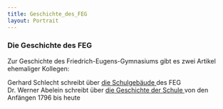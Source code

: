 ```yaml
---
title: Geschichte_des_FEG
layout: Portrait
---
```


<h3>
  Die Geschichte des FEG
</h3>

<p>
  Zur Geschichte des Friedrich-Eugens-Gymnasiums gibt es zwei Artikel ehemaliger Kollegen:
</p>

<p>
  Gerhard Schlecht schreibt über 
  <a href="/Portrait/Geschichte-des-FEG/1/">
    <i class="fa fa-external-link">
    </i>
    die Schulgebäude
  </a>
  des
  FEG
  <br>
  Dr. Werner Abelein schreibt über 
  <a href="/Portrait/Geschichte-des-FEG/2/">
    <i class="fa fa-external-link">
    </i>
    die Geschichte
    der Schule
  </a>
  von den Anfängen 1796 bis heute
</p>


